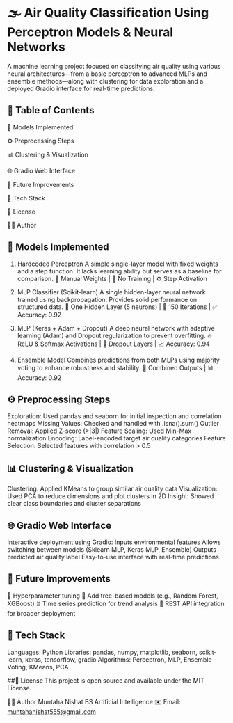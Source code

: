 # 🌫️ Air Quality Classification Using Perceptron Models & Neural Networks
A machine learning project focused on classifying air quality using various neural architectures—from a basic perceptron to advanced MLPs and ensemble methods—along with clustering for data exploration and a deployed Gradio interface for real-time predictions.

## 📑 Table of Contents
🧠 Models Implemented

⚙️ Preprocessing Steps

📊 Clustering & Visualization

🌐 Gradio Web Interface

🚀 Future Improvements

🧰 Tech Stack

📎 License

👩‍💻 Author

## 🧠 Models Implemented
1. Hardcoded Perceptron
A simple single-layer model with fixed weights and a step function. It lacks learning ability but serves as a baseline for comparison.
🔧 Manual Weights | 🚫 No Training | ⚙️ Step Activation

2. MLP Classifier (Scikit-learn)
A single hidden-layer neural network trained using backpropagation. Provides solid performance on structured data.
🧪 One Hidden Layer (5 neurons) | 🔁 150 Iterations | ✅ Accuracy: 0.92

3. MLP (Keras + Adam + Dropout)
A deep neural network with adaptive learning (Adam) and Dropout regularization to prevent overfitting.
🔥 ReLU & Softmax Activations | 🔄 Dropout Layers | 📈 Accuracy: 0.94

4. Ensemble Model
Combines predictions from both MLPs using majority voting to enhance robustness and stability.
🤝 Combined Outputs | 📊 Accuracy: 0.92

## ⚙️ Preprocessing Steps
Exploration: Used pandas and seaborn for initial inspection and correlation heatmaps
Missing Values: Checked and handled with .isna().sum()
Outlier Removal: Applied Z-score (>|3|)
Feature Scaling: Used Min-Max normalization
Encoding: Label-encoded target air quality categories
Feature Selection: Selected features with correlation > 0.5

## 📊 Clustering & Visualization
Clustering: Applied KMeans to group similar air quality data
Visualization: Used PCA to reduce dimensions and plot clusters in 2D
Insight: Showed clear class boundaries and cluster separations

## 🌐 Gradio Web Interface
Interactive deployment using Gradio:
Inputs environmental features
Allows switching between models (Sklearn MLP, Keras MLP, Ensemble)
Outputs predicted air quality label
Easy-to-use interface with real-time predictions

## 🚀 Future Improvements
🔧 Hyperparameter tuning
🌲 Add tree-based models (e.g., Random Forest, XGBoost)
⏳ Time series prediction for trend analysis
🔌 REST API integration for broader deployment

## 🧰 Tech Stack
Languages: Python
Libraries: pandas, numpy, matplotlib, seaborn, scikit-learn, keras, tensorflow, gradio
Algorithms: Perceptron, MLP, Ensemble Voting, KMeans, PCA

##📎 License
This project is open source and available under the MIT License.

👩‍💻 Author
Muntaha Nishat
BS Artificial Intelligence
✉️ Email: muntahanishat555@gmail.com
